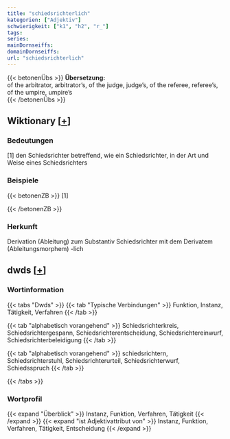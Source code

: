 ```yaml
---
title: "schiedsrichterlich"
kategorien: ["Adjektiv"]
schwierigkeit: ["k1", "h2", "r_"]
tags:
series:
mainDornseiffs:
domainDornseiffs:
url: "schiedsrichterlich"
---
```


{{< betonenÜbs >}}
**Übersetzung:**  
of  the arbitrator, arbitrator’s, of  the judge, judge’s, of  the referee, referee’s, of  the umpire, umpire’s  
{{< /betonenÜbs >}}

## Wiktionary [[+](https://de.wiktionary.org/wiki/schiedsrichterlich)]

### Bedeutungen
[1] den Schiedsrichter betreffend, wie ein Schiedsrichter, in der Art und Weise eines Schiedsrichters  

### Beispiele
{{< betonenZB >}}
[1]  

{{< /betonenZB >}}
### Herkunft
Derivation (Ableitung) zum Substantiv Schiedsrichter mit dem Derivatem (Ableitungsmorphem) -lich  



## dwds [[+](https://www.dwds.de/wb/schiedsrichterlich)]

### Wortinformation
{{< tabs "Dwds" >}}
{{< tab "Typische Verbindungen" >}}
Funktion, Instanz, Tätigkeit, Verfahren
{{< /tab >}}

{{< tab "alphabetisch vorangehend" >}}
Schiedsrichterkreis, Schiedsrichtergespann, Schiedsrichterentscheidung, Schiedsrichtereinwurf, Schiedsrichterbeleidigung
{{< /tab >}}

{{< tab "alphabetisch vorangehend" >}}
schiedsrichtern, Schiedsrichterstuhl, Schiedsrichterurteil, Schiedsrichterwurf, Schiedsspruch
{{< /tab >}}

{{< /tabs >}}

### Wortprofil
{{< expand "Überblick" >}} Instanz, Funktion, Verfahren, Tätigkeit {{< /expand >}}
{{< expand "ist Adjektivattribut von" >}} Instanz, Funktion, Verfahren, Tätigkeit, Entscheidung {{< /expand >}}

